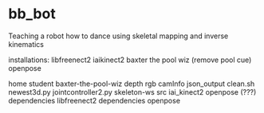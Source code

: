 # bb_bot
Teaching a robot how to dance using skeletal mapping and inverse kinematics 

installations:
libfreenect2
iaikinect2
baxter the pool wiz (remove pool cue)
openpose

home
  student
    baxter-the-pool-wiz
        depth
        rgb
        camInfo
        json_output
        clean.sh
        newest3d.py
        jointcontroller2.py
    skeleton-ws
        src
           iai_kinect2
           openpose (???)  
        dependencies
            libfreenect2
    dependencies
        openpose

